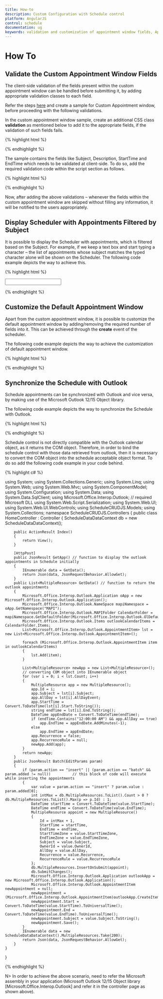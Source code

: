 ```yaml
---
title: How-to
description: Custom Configuration with Schedule control
platform: AngularJS
control: schedule
documentation: ug
keywords: validation and customization of appointment window fields, Appointment filters 
---
```

# How To

## Validate the Custom Appointment Window Fields

The client-side validation of the fields present within the custom appointment window can be handled before submitting it, by adding appropriate validation classes to each field.

Refer the steps [here](/angular-1/schedule/customization#appointment-window-customization) and create a sample for Custom Appointment window, before proceeding with the following validations.

In the custom appointment window sample, create an additional CSS class **validation** as mentioned below to add it to the appropriate fields, if the validation of such fields fails.

{% highlight html %}

<style> 
    .validation {
        border-color: red;
    }
</style>

{% endhighlight %}

The sample contains the fields like Subject, Description, StartTime and EndTime which needs to be validated at client-side. To do so, add the required validation code within the script section as follows.

{% highlight html %}

<script type="text/javascript">

// To Validate the Subject field.
$("#subject").focusout(function() {
    if ($.trim($("#subject").val()) == "") {
        $("#subject").addClass("validation");
        return false;
    }
})

// To Validate the Description field.
$("#customdescription").focusout(function() {
    if ($.trim($("#customdescription").val()) == "") {
        $("#customdescription").addClass("validation");
        return false;
    }
})

// To Validate the Time duration of the appointments
$("#EndTime").focusout(function() {
    if (new Date($("#EndTime").val()).getDate() >= new Date($("#StartTime").val()).getDate()) {
        if (new Date($("#StartTime").val()).getTime() >= new Date($("#EndTime").val()).getTime())
            alert("EndTime value is lesser than the StartTime value");
    }
})

</script>

{% endhighlight %}

Now, after adding the above validations – whenever the fields within the custom appointment window are skipped without filling any information, it will be notified to the users appropriately.


## Display Scheduler with Appointments Filtered by Subject

It is possible to display the Scheduler with appointments, which is filtered based on the Subject. For example, if we keep a text box and start typing a character – the list of appointments whose subject matches the typed character alone will be shown on the Scheduler. The following code example depicts the way to achieve this.

{% highlight html %}

<!DOCTYPE html>
<html lang="en" xmlns="http://www.w3.org/1999/xhtml" ng-app="ScheduleApp">
<head>
    <!-- Dependency file references -->
</head>
<body>
    <div ng-controller="ScheduleCtrl">
        <!--textbox for entering search character-->
        <input id='txtSearch' type='text' onkeyup='searchKeyUp()' />
        <ej-schedule id="Schedule1" e-width="100%" e-height="525px" e-currentdate="setDate" e-appointmentsettings-datasource="appointments">
        </ej-schedule>
    </div>
    <script type="text/javascript">
        // Appointment data to be bound to the Scheduler
        window.Default = [
            {
                Id: 101,
                Subject: "Bering Sea Gold",
                StartTime: new Date(2015, 11, 5, 10, 00),
                EndTime: new Date(2015, 11, 5, 11, 00),
                Description: "",
                AllDay: false,
                Recurrence: false,
                Categorize: "1,3"
            },
            {
                Id: 102,
                Subject: "Bering Sea Gold",
                StartTime: new Date(2015, 11, 2, 16, 00),
                EndTime: new Date(2015, 11, 2, 17, 30),
                Description: "",
                AllDay: false,
                Recurrence: false,
                Categorize: "2,5"
            },
            {
                Id: 104,
                Subject: "What Happened Next?",
                StartTime: new Date(2015, 11, 5, 12, 30),
                EndTime: new Date(2015, 11, 5, 15, 00),
                Description: "",
                AllDay: false,
                Recurrence: false,
                Categorize: "4,1"
            },
            {
                Id: 105,
                Subject: "Daily Planet",
                StartTime: new Date(2015, 11, 3, 01, 00),
                EndTime: new Date(2015, 11, 3, 02, 00),
                Description: "",
                AllDay: false,
                Recurrence: false,
                Categorize: "1,3,6"
            }, {
                Id: 107,
                Subject: "How It's Made",
                StartTime: new Date(2015, 11, 1, 06, 00),
                EndTime: new Date(2015, 11, 1, 07, 30),
                Description: "",
                AllDay: false,
                Recurrence: true,
                RecurrenceRule: "FREQ=WEEKLY;BYDAY=MO,TU;INTERVAL=1;COUNT=15",
                Categorize: "2,3,6"
            }, {
                Id: 108,
                Subject: "Deadest Catch",
                StartTime: new Date(2015, 11, 3, 16, 00),
                EndTime: new Date(2015, 11, 3, 17, 00),
                Description: "",
                AllDay: false,
                Recurrence: false,
                Categorize: "2,4,6,1"
            }, {
                Id: 109,
                Subject: "MayDay",
                StartTime: new Date(2015, 3, 30, 06, 30),
                EndTime: new Date(2015, 3, 30, 07, 30),
                Description: "",
                AllDay: false,
                Recurrence: false,
                Categorize: "5,3"
            }, {
                Id: 110,
                Subject: "Cash Cab",
                StartTime: new Date(2015, 3, 30, 15, 00),
                EndTime: new Date(2015, 3, 30, 16, 30),
                Description: "",
                AllDay: false,
                Recurrence: true,
                RecurrenceRule: "FREQ=DAILY;INTERVAL=1;COUNT=5",
                Categorize: "1,3"
            }
        ];
        angular.module('ScheduleApp', ['ejangular']).controller('ScheduleCtrl', function ($scope) {
            $scope.appointments = window.Default;
            $scope.setDate = new Date(2015, 11, 5);
        });
        // This function executes when a character is entered in the textbox
        function searchKeyUp() {
            var searchString = $("#txtSearch").val();
            var schObj = $("#Schedule1").data("ejSchedule");
            var result = schObj.searchAppointments(searchString);
            schObj.option("appointmentSettings", { dataSource: [] });
            if (!ej.isNullOrUndefined(result) && result.length != 0 && searchString != "")
                schObj.option("appointmentSettings", { dataSource: result });
            else
                schObj.option("appointmentSettings", { dataSource: window.Default });
        }
    </script>
</body>
</html>

{% endhighlight %}

## Customize the Default Appointment Window

Apart from the custom appointment window, it is possible to customize the default appointment window by adding/removing the required number of fields into it. This can be achieved through the **create** event of the scheduler.

The following code example depicts the way to achieve the customization of default appointment window.

{% highlight html %}

<!DOCTYPE html>
<html lang="en" xmlns="http://www.w3.org/1999/xhtml" ng-app="ScheduleApp">
<head>
    <!-- Dependency file references -->
</head>
<body>
    <div ng-controller="ScheduleCtrl">
        <ej-schedule id="Schedule1" e-width="100%" e-height="525px" e-currentdate="setDate" e-appointmentwindowopen="onAppointmentOpen" e-appointmentsettings-datasource="appointments">
        </ej-schedule>
    </div>
    <script type="text/javascript">
        angular.module('ScheduleApp', ['ejangular']).controller('ScheduleCtrl', function ($scope) {
            $scope.appointments = [{
                Id: 100,
                Subject: "Wild Discovery",
                StartTime: new Date(2017, 1, 7, 9, 0),
                EndTime: new Date(2017, 1, 7, 10, 30),
                Location: "CHINA",
                AppointmentType: "Tentative",
                Status: "90%"
            }];
            $scope.setDate = new Date(2017, 1, 7);
        });
        // This function executes before the appointment window gets opened.
        function onAppointmentOpen(args) {
            if (this._appointmentAddWindow.find(".customfields").length == 0) {
                var customDesign = "<tr class='customfields'><td class='e-textlabel'>Event Type</td><td><input class='apptype' style='width:140px;' type='text'/></td><td class='e-textlabel'>Event Status </td><td><input class='status' style='width:140px;' type='text'/></td></tr>";
                $("." + this._id + "parrow").after(customDesign);
            }
            if (!ej.isNullOrUndefined(args.appointment)) {
                // if double clicked on the appointments, retrieve the custom field values from the appointment object and fills it in the appropriate fields.
                this._appointmentAddWindow.find(".apptype").val(args.appointment.AppointmentType);
                this._appointmentAddWindow.find(".status").val(args.appointment.Status);
            } else {
                // if double clicked on the cells, clears the field values.               
                this._appointmentAddWindow.find(".apptype").val("");
                this._appointmentAddWindow.find(".status").val("");
            }
        }
    </script>
</body>
</html>

{% endhighlight %}

## Synchronize the Schedule with Outlook

Schedule appointments can be synchronized with Outlook and vice versa, by making use of the Microsoft Outlook 12/15 Object library. 

The following code example depicts the way to synchronize the Schedule with Outlook.

{% highlight html %}

<!DOCTYPE html>
<html lang="en" xmlns="http://www.w3.org/1999/xhtml" ng-app="ScheduleApp">
<head>
    <!-- Dependency file references -->
</head>
<body>
    <div ng-controller="ScheduleCtrl">
        <ej-schedule id="Schedule1" e-width="100%" e-height="525px" e-currentdate="setDate" e-appointmentsettings-datasource="dataSource"
            e-appointmentsettings-id="Id"
            e-appointmentsettings-subject="Subject"
            e-appointmentsettings-starttime="StartTime"
            e-appointmentsettings-endtime="EndTime"
            e-appointmentsettings-starttimezone="StartTimeZone"
            e-appointmentsettings-endtimezone="EndTimeZone"
            e-appointmentsettings-description="Description"
            e-appointmentsettings-allday="AllDay"
            e-appointmentsettings-recurrence="Recurrence"
            e-appointmentsettings-recurrencerule="RecurrenceRule">
        </ej-schedule>
    </div>
    <script type="text/javascript">
        var dataManager = ej.DataManager({
            url: '@Url.Action("GetApp", "Home")',
            crudUrl: '@Url.Action("Batch","Home")',
            crossDomain: true
        });
        dataManager.adaptor = new ej.UrlAdaptor();
        angular.module('ScheduleApp', ['ejangular']).controller('ScheduleCtrl', function ($scope) {
            $scope.dataSource = dataManager;
            $scope.setDate = new Date(2015, 5, 15);
        });
    </script>
</body>
</html>

{% endhighlight %}

Schedule control is not directly compatible with the Outlook calendar object, as it returns the COM object. Therefore, in order to bind the schedule control with those data retrieved from outlook, then it is necessary to convert the COM object into the schedule acceptable object format. To do so add the following code example in your code behind. 
 
{% highlight c# %}

using System;
using System.Collections.Generic;
using System.Linq;
using System.Web;
using System.Web.Mvc;
using System.ComponentModel;
using System.Configuration;
using System.Data;
using System.Data.SqlClient;
using Microsoft.Office.Interop.Outlook; // required Microsoft DLL 
using System.Web.Script.Serialization;
using System.Web.UI;
using System.Web.UI.WebControls;
using ScheduleCRUDJS.Models;
using System.Collections;
namespace ScheduleCRUDJS.Controllers
{
    public class HomeController : Controller
    {
        ScheduleDataDataContext db = new ScheduleDataDataContext();

        public ActionResult Index()
        {
            return View();
        }

        [HttpPost]
        public JsonResult GetApp() // function to display the outlook appointments in Schedule initially
        {
            IEnumerable data = GetData(); 
            return Json(data, JsonRequestBehavior.AllowGet);
        }
        public List<MultipleResource> GetData() // function to return the outlook appointments
        {
            Microsoft.Office.Interop.Outlook.Application oApp = new Microsoft.Office.Interop.Outlook.Application();
            Microsoft.Office.Interop.Outlook.NameSpace mapiNamespace = oApp.GetNamespace("MAPI");
            Microsoft.Office.Interop.Outlook.MAPIFolder CalendarFolder = mapiNamespace.GetDefaultFolder(Microsoft.Office.Interop.Outlook.OlDefaultFolders.olFolderCalendar);
            Microsoft.Office.Interop.Outlook.Items outlookCalendarItems = CalendarFolder.Items;
            List<Microsoft.Office.Interop.Outlook.AppointmentItem> lst = new List<Microsoft.Office.Interop.Outlook.AppointmentItem>();

            foreach (Microsoft.Office.Interop.Outlook.AppointmentItem item in outlookCalendarItems)
            {
                lst.Add(item);
            }

            List<MultipleResource> newApp = new List<MultipleResource>();
            // converting COM object into IEnumerable object
            for (var i = 0; i < lst.Count; i++)
            {
                MultipleResource app = new MultipleResource();
                app.Id = i;
                app.Subject = lst[i].Subject;
                app.AllDay = lst[i].AllDayEvent;
                app.StartTime = Convert.ToDateTime(lst[i].Start.ToString());
                string endTime = lst[i].End.ToString();
                DateTime appEndDate = Convert.ToDateTime(endTime);
                if (endTime.Contains("12:00:00 AM") && app.AllDay == true)
                    app.EndTime = appEndDate.AddMinutes(-1);
                else
                    app.EndTime = appEndDate;
                app.Recurrence = false;
                app.RecurrenceRule = null;
                newApp.Add(app);
            }
            return newApp;
        }
        public JsonResult Batch(EditParams param)
        {
            if (param.action == "insert" || (param.action == "batch" && param.added != null))          // this block of code will execute while inserting the appointments
            {
                var value = param.action == "insert" ? param.value : param.added[0];
                int intMax = db.MultipleResources.ToList().Count > 0 ? db.MultipleResources.ToList().Max(p => p.Id) : 1;
                DateTime startTime = Convert.ToDateTime(value.StartTime);
                DateTime endTime = Convert.ToDateTime(value.EndTime);
                MultipleResource appoint = new MultipleResource()
                {
                    Id = intMax + 1,
                    StartTime = startTime,
                    EndTime = endTime,
                    StartTimeZone = value.StartTimeZone,
                    EndTimeZone = value.EndTimeZone,
                    Subject = value.Subject,
                    OwnerId = value.OwnerId,
                    AllDay = value.AllDay,
                    Recurrence = value.Recurrence,
                    RecurrenceRule = value.RecurrenceRule
                };
                db.MultipleResources.InsertOnSubmit(appoint);
                db.SubmitChanges();
                Microsoft.Office.Interop.Outlook.Application outlookApp = new Microsoft.Office.Interop.Outlook.Application();
                Microsoft.Office.Interop.Outlook.AppointmentItem newAppointment = null;
                newAppointment = (Microsoft.Office.Interop.Outlook.AppointmentItem)outlookApp.CreateItem(Microsoft.Office.Interop.Outlook.OlItemType.olAppointmentItem);
                newAppointment.Start = Convert.ToDateTime(value.StartTime).ToUniversalTime();
                newAppointment.End = Convert.ToDateTime(value.EndTime).ToUniversalTime();
                newAppointment.Subject = value.Subject.ToString();
                newAppointment.Save();
            }
            IEnumerable data = new ScheduleDataDataContext().MultipleResources.Take(200);
            return Json(data, JsonRequestBehavior.AllowGet);
        }
    }
}

{% endhighlight %}

N> In order to achieve the above scenario, need to refer the Microsoft assembly in your application (Microsoft Outlook 12/15 Object library [Microsoft.Office.Interop.Outlook] and refer it in the controller page as shown above).